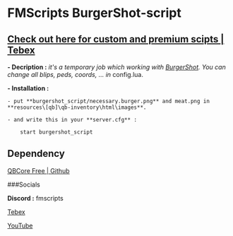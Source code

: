 # FMScripts BurgerShot-script

## [Check out here for custom and premium scipts | Tebex](https://fmscripts.tebex.io/)

**- Decription :** _it's a temporary job which working with [BurgerShot](https://fr.gta5-mods.com/maps/gtaiv-burgershot-interior-sp-and-fivem). You can change all blips, peds, coords, ... in_ config.lua.

**- Installation :**

    - put **burgershot_script/necessary.burger.png** and meat.png in **resources\[qb]\qb-inventory\html\images**.
    
    - and write this in your **server.cfg** :
    
        start burgershot_script

## Dependency
[QBCore Free | Github](https://github.com/qbcore-framework/qb-core)

###Socials

**Discord :** fmscripts

[Tebex](https://fmscripts.tebex.io/)

[YouTube](https://www.youtube.com/@fmscripts)
